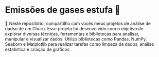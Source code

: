 # Emissões de gases estufa 💱

🐍 Neste repositório, compartilho com vocês meus projetos de análise de dadso de um Churn. Esse projeto foi desenvolvido com o objetivo de explorar diversas técnicas, ferramentas e bibliotecas para analisar, manipular e visualizar dados. Utilizo bibliotecas como Pandas, NumPy, Seaborn e Matplotlib para realizar tarefas como limpeza de dados, análise estatística e criação de gráficos.
